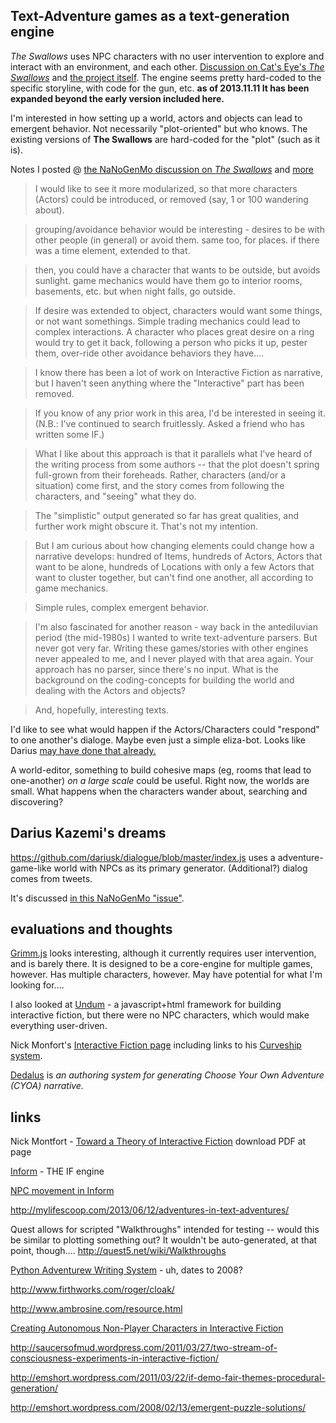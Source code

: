 ## Text-Adventure games as a text-generation engine

_The Swallows_ uses NPC characters with no user intervention to explore and interact with an environment, and each other.
[Discussion on Cat's Eye's _The Swallows_](https://github.com/dariusk/NaNoGenMo/issues/39) and [the project itself](https://github.com/catseye/The-Swallows/).
The engine seems pretty hard-coded to the specific storyline, with code for the gun, etc. **as of 2013.11.11 It has been expanded beyond the early version included here.**

I'm interested in how setting up a world, actors and objects can lead to emergent behavior. Not necessarily "plot-oriented" but who knows. The existing versions of **The Swallows** are hard-coded for the "plot" (such as it is).

Notes I posted @ [the NaNoGenMo discussion on _The Swallows_](https://github.com/dariusk/NaNoGenMo/issues/39#issuecomment-28030729) and [more](https://github.com/dariusk/NaNoGenMo/issues/39#issuecomment-28066018)

> I would like to see it more modularized, so that more characters (Actors) could be introduced, or removed (say, 1 or 100 wandering about).

> grouping/avoidance behavior would be interesting - desires to be with other people (in general) or avoid them.
same too, for places.
if there was a time element, extended to that.

> then, you could have a character that wants to be outside, but avoids sunlight. game mechanics would have them go to interior rooms, basements, etc. but when night falls, go outside.

> If desire was extended to object, characters would want some things, or not want somethings. Simple trading mechanics could lead to complex interactions. A character who places great desire on a ring would try to get it back, following a person who picks it up, pester them, over-ride other avoidance behaviors they have....

>I know there has been a lot of work on Interactive Fiction as narrative, but I haven't seen anything where the "Interactive" part has been removed.

>If you know of any prior work in this area, I'd be interested in seeing it. (N.B.: I've continued to search fruitlessly. Asked a friend who has written some IF.)

>What I like about this approach is that it parallels what I've heard of the writing process from some authors -- that the plot doesn't spring full-grown from their foreheads. Rather, characters (and/or a situation) come first, and the story comes from following the characters, and "seeing" what they do.

>The "simplistic" output generated so far has great qualities, and further work might obscure it. That's not my intention.

>But I am curious about how changing elements could change how a narrative develops: hundred of Items, hundreds of Actors, Actors that want to be alone, hundreds of Locations with only a few Actors that want to cluster together, but can't find one another, all according to game mechanics.

>Simple rules, complex emergent behavior.

>I'm also fascinated for another reason - way back in the antediluvian period (the mid-1980s) I wanted to write text-adventure parsers. But never got very far. Writing these games/stories with other engines never appealed to me, and I never played with that area again. Your approach has no parser, since there's no input. What is the background on the coding-concepts for building the world and dealing with the Actors and objects?

>And, hopefully, interesting texts.

I'd like to see what would happen if the Actors/Characters could "respond" to one another's dialoge. Maybe even just a simple eliza-bot. Looks like Darius [may have done that already.](https://github.com/dariusk/NaNoGenMo/issues/39#issuecomment-28110452)

A world-editor, something to build cohesive maps (eg, rooms that lead to one-another) _on a large scale_ could be useful.
Right now, the worlds are small. 
What happens when the characters wander about, searching and discovering?


## Darius Kazemi's  dreams
https://github.com/dariusk/dialogue/blob/master/index.js uses a adventure-game-like world with NPCs as its primary generator. (Additional?) dialog comes from tweets.

It's discussed [in this NaNoGenMo "issue"](https://github.com/dariusk/NaNoGenMo/issues/2).


## evaluations and thoughts
[Grimm.js](https://github.com/ragekit/Grimm.js) looks interesting, although it currently requires user intervention, and is barely there. It is designed to be a core-engine for multiple games, however. Has multiple characters, however. May have potential for what I'm looking for....

I also looked at [Undum](https://github.com/idmillington/undum) - a javascript+html framework for building interactive fiction, but there were no NPC characters, which would make everything user-driven.

Nick Monfort's [Interactive Fiction page](http://www.nickm.com/if/) including links to his [Curveship system](http://curveship.com/).

[Dedalus](https://github.com/pistacchio/Dedalus) is _an authoring system for generating Choose Your Own Adventure (CYOA) narrative._


## links
Nick Montfort - [Toward a Theory of Interactive Fiction](http://nickm.com/if/toward.html) download PDF at page

[Inform](http://inform7.com/) - THE IF engine

[NPC movement in Inform](http://www.firthworks.com/roger/infact/move1.html)

http://mylifescoop.com/2013/06/12/adventures-in-text-adventures/

Quest allows for scripted "Walkthroughs" intended for testing -- would this be similar to plotting something out? It wouldn't be auto-generated, at that point, though.... http://quest5.net/wiki/Walkthroughs

[Python Adventurew Writing System](http://home.fuse.net/wolfonenet/PAWS.htm) - uh, dates to 2008?

http://www.firthworks.com/roger/cloak/

http://www.ambrosine.com/resource.html

[Creating Autonomous Non-Player Characters in Interactive Fiction](http://brasslantern.org/writers/iftheory/autonomousnpcs.html)

http://saucersofmud.wordpress.com/2011/03/27/two-stream-of-consciousness-experiments-in-interactive-fiction/

http://emshort.wordpress.com/2011/03/22/if-demo-fair-themes-procedural-generation/

http://emshort.wordpress.com/2008/02/13/emergent-puzzle-solutions/




